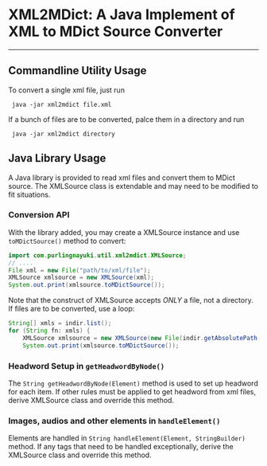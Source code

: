 # XML2MDict: A Java Implement of XML to MDict Source Converter
---

## Commandline Utility Usage
To convert a single xml file, just run

` java -jar xml2mdict file.xml`

If a bunch of files are to be converted, palce them in a directory and run

` java -jar xml2mdict directory`

## Java Library Usage
A Java library is provided to read xml files and convert them to MDict source. The XMLSource class is extendable and may need to be modified to fit situations.
### Conversion API
With the library added, you may create a XMLSource instance and use `toMDictSource()` method to convert:
```java
import com.purlingnayuki.util.xml2mdict.XMLSource;
// ....
File xml = new File("path/to/xml/file");
XMLSource xmlsource = new XMLSource(xml);
System.out.print(xmlsource.toMDictSource());
```

Note that the construct of XMLSource accepts *ONLY* a file, not a directory. If files are to be converted, use a loop:
```java
String[] xmls = indir.list();
for (String fn: xmls) {
    XMLSource xmlsource = new XMLSource(new File(indir.getAbsolutePath() + File.separator + fn));
    System.out.print(xmlsource.toMDictSource());
```

### Headword Setup in `getHeadwordByNode()`
The `String getHeadwordByNode(Element)` method is used to set up headword for each item. If other rules must be applied to get headword from xml files, derive XMLSource class and override this method.

### Images, audios and other elements in `handleElement()`
Elements are handled in `String handleElement(Element, StringBuilder)` method. If any tags that need to be handled exceptionally, derive the XMLSource class and override this method.
